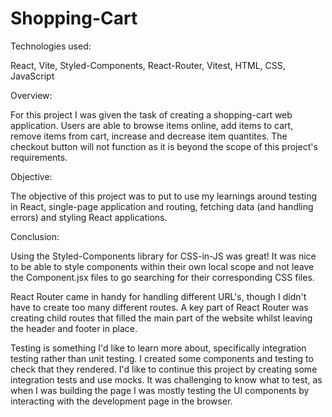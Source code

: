 # Shopping-Cart

Technologies used:

React, Vite, Styled-Components, React-Router, Vitest, HTML, CSS, JavaScript

Overview:

For this project I was given the task of creating a shopping-cart web application.
Users are able to browse items online, add items to cart, remove items from cart, increase and decrease item quantites. The checkout button will not function as it is beyond the scope of this project's requirements.

Objective:

The objective of this project was to put to use my learnings around testing in React, single-page application and routing, fetching data (and handling errors) and styling React applications.

Conclusion:

Using the Styled-Components library for CSS-in-JS was great! It was nice to be able to style components within their own local scope and not leave the Component.jsx files to go searching for their corresponding CSS files.

React Router came in handy for handling different URL's, though I didn't have to create too many different routes. A key part of React Router was creating child routes that filled the main part of the website whilst leaving the header and footer in place.

Testing is something I'd like to learn more about, specifically integration testing rather than unit testing. I created some components and testing to check that they rendered. I'd like to continue this project by creating some integration tests and use mocks. It was challenging to know what to test, as when I was building the page I was mostly testing the UI components by interacting with the development page in the browser.
